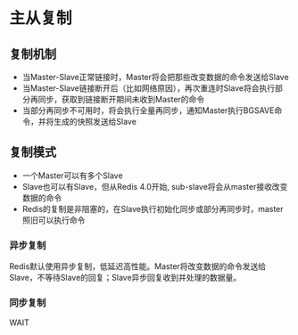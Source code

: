 # 主从复制
## 复制机制
- 当Master-Slave正常链接时，Master将会把那些改变数据的命令发送给Slave
- 当Master-Slave链接断开后（比如网络原因），再次重连时Slave将会执行部分再同步，获取到链接断开期间未收到Master的命令
- 当部分再同步不可用时，将会执行全量再同步，通知Master执行BGSAVE命令，并将生成的快照发送给Slave

## 复制模式
- 一个Master可以有多个Slave
- Slave也可以有Slave，但从Redis 4.0开始, sub-slave将会从master接收改变数据的命令
- Redis的复制是非阻塞的，在Slave执行初始化同步或部分再同步时，master照旧可以执行命令
### 异步复制
Redis默认使用异步复制，低延迟高性能。Master将改变数据的命令发送给Slave，不等待Slave的回复；Slave异步回复收到并处理的数据量。

### 同步复制
WAIT